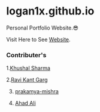 # logan1x.github.io
Personal Portfolio Website.😎

Visit Here to See [Website](https://logan1x.github.io).

### Contributer's

1.[Khushal Sharma](https://github.com/Logan1x)

2.[Ravi Kant Garg](https://github.com/garg-ravi24)

3. [prakamya-mishra](https://github.com/prakamya-mishra)

4. [Ahad Ali](https://github.com/ahadali)


